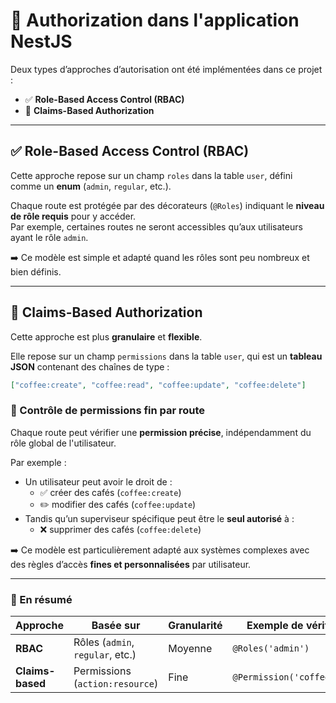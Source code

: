# 🔐 Authorization dans l'application NestJS

Deux types d’approches d’autorisation ont été implémentées dans ce projet :

- ✅ **Role-Based Access Control (RBAC)**
- 🛂 **Claims-Based Authorization**

---

## ✅ Role-Based Access Control (RBAC)

Cette approche repose sur un champ `roles` dans la table `user`, défini comme un **enum** (`admin`, `regular`, etc.).

Chaque route est protégée par des décorateurs (`@Roles`) indiquant le **niveau de rôle requis** pour y accéder.  
Par exemple, certaines routes ne seront accessibles qu’aux utilisateurs ayant le rôle `admin`.

➡️ Ce modèle est simple et adapté quand les rôles sont peu nombreux et bien définis.

---

## 🛂 Claims-Based Authorization

Cette approche est plus **granulaire** et **flexible**.

Elle repose sur un champ `permissions` dans la table `user`, qui est un **tableau JSON** contenant des chaînes de type :

```json
["coffee:create", "coffee:read", "coffee:update", "coffee:delete"]
```

### 🎯 Contrôle de permissions fin par route

Chaque route peut vérifier une **permission précise**, indépendamment du rôle global de l'utilisateur.

Par exemple :

- Un utilisateur peut avoir le droit de :
  - ✅ créer des cafés (`coffee:create`)
  - ✏️ modifier des cafés (`coffee:update`)
- Tandis qu’un superviseur spécifique peut être le **seul autorisé** à :
  - ❌ supprimer des cafés (`coffee:delete`)

➡️ Ce modèle est particulièrement adapté aux systèmes complexes avec des règles d’accès **fines et personnalisées** par utilisateur.

---

### 🧠 En résumé

| Approche         | Basée sur                        | Granularité | Exemple de vérification        |
| ---------------- | -------------------------------- | ----------- | ------------------------------ |
| **RBAC**         | Rôles (`admin`, `regular`, etc.) | Moyenne     | `@Roles('admin')`              |
| **Claims-based** | Permissions (`action:resource`)  | Fine        | `@Permission('coffee:create')` |
